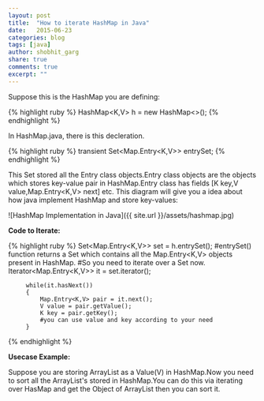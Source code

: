 ```yaml
---
layout: post
title:  "How to iterate HashMap in Java"
date:   2015-06-23
categories: blog
tags: [java]
author: shobhit_garg
share: true
comments: true
excerpt: ""
---
```


Suppose this is the HashMap you are defining:

{% highlight ruby %}
HashMap<K,V> h = new HashMap<>();
{% endhighlight %}


In HashMap.java, there is this decleration.

{% highlight ruby %}
transient Set<Map.Entry<K,V>> entrySet;
{% endhighlight %}

This Set stored all the Entry class objects.Entry class objects are the objects which stores key-value pair in HashMap.Entry class has fields [K key,V value,Map.Entry<K,V> next] etc. This diagram will give you a idea about how java implement HashMap and store key-values:


![HashMap Implementation in Java]({{ site.url }}/assets/hashmap.jpg)



__Code to Iterate:__

{% highlight ruby %}
Set<Map.Entry<K,V>> set = h.entrySet();
#entrySet() function returns a Set which contains all the Map.Entry<K,V> objects present in HashMap.
#So you need to iterate over a Set now.
Iterator<Map.Entry<K,V>> it = set.iterator();

         while(it.hasNext())
         {
             Map.Entry<K,V> pair = it.next();
             V value = pair.getValue();
             K key = pair.getKey();
             #you can use value and key according to your need
         }

{% endhighlight %}

__Usecase Example:__

Suppose you are storing ArrayList as a Value(V) in HashMap.Now you need to sort all the ArrayList's stored in HashMap.You can do this via iterating over HasMap and get the Object of ArrayList then you can sort it.
